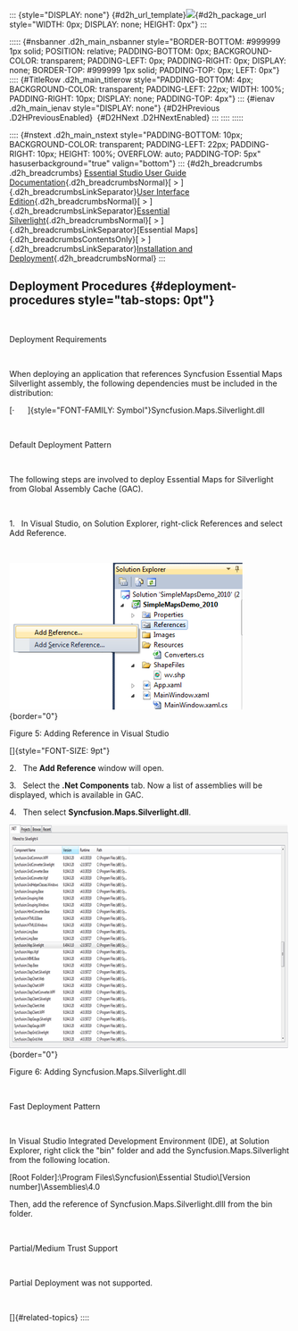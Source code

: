 ::: {style="DISPLAY: none"}
[](ms-xhelp:///?Id=d2h_url_template){#d2h_url_template}![](!package_url!){#d2h_package_url style="WIDTH: 0px; DISPLAY: none; HEIGHT: 0px"}
:::

::::: {#nsbanner .d2h_main_nsbanner style="BORDER-BOTTOM: #999999 1px solid; POSITION: relative; PADDING-BOTTOM: 0px; BACKGROUND-COLOR: transparent; PADDING-LEFT: 0px; PADDING-RIGHT: 0px; DISPLAY: none; BORDER-TOP: #999999 1px solid; PADDING-TOP: 0px; LEFT: 0px"}
:::: {#TitleRow .d2h_main_titlerow style="PADDING-BOTTOM: 4px; BACKGROUND-COLOR: transparent; PADDING-LEFT: 22px; WIDTH: 100%; PADDING-RIGHT: 10px; DISPLAY: none; PADDING-TOP: 4px"}
::: {#ienav .d2h_main_ienav style="DISPLAY: none"}
[](ms-xhelp:///?Id=7b9b5d16-1283-42a7-8d18-48552d261301){#D2HPrevious .D2HPreviousEnabled}  [](ms-xhelp:///?Id=e404910c-2467-4653-8e4c-f06b69265d53){#D2HNext .D2HNextEnabled}
:::
::::
:::::

:::: {#nstext .d2h_main_nstext style="PADDING-BOTTOM: 10px; BACKGROUND-COLOR: transparent; PADDING-LEFT: 22px; PADDING-RIGHT: 10px; HEIGHT: 100%; OVERFLOW: auto; PADDING-TOP: 5px" hasuserbackground="true" valign="bottom"}
::: {#d2h_breadcrumbs .d2h_breadcrumbs}
[Essential Studio User Guide Documentation](ms-xhelp:///?Id=12457748-09e3-4d74-a240-8e049cedf030){.d2h_breadcrumbsNormal}[ \> ]{.d2h_breadcrumbsLinkSeparator}[User Interface Edition](ms-xhelp:///?Id=c29296b7-531c-413b-a0ec-488ca1f7f669){.d2h_breadcrumbsNormal}[ \> ]{.d2h_breadcrumbsLinkSeparator}[Essential Silverlight](ms-xhelp:///?Id=66221bd1-ba2e-43c2-94a7-618f50e01d24){.d2h_breadcrumbsNormal}[ \> ]{.d2h_breadcrumbsLinkSeparator}[Essential Maps]{.d2h_breadcrumbsContentsOnly}[ \> ]{.d2h_breadcrumbsLinkSeparator}[Installation and Deployment](ms-xhelp:///?Id=c330ba1c-3288-4c13-acad-62446ef3fa47){.d2h_breadcrumbsNormal}
:::

## Deployment Procedures {#deployment-procedures style="tab-stops: 0pt"}

 

Deployment Requirements

 

When deploying an application that references Syncfusion Essential Maps Silverlight assembly, the following dependencies must be included in the distribution:

[·      ]{style="FONT-FAMILY: Symbol"}Syncfusion.Maps.Silverlight.dll

 

Default Deployment Pattern

 

The following steps are involved to deploy Essential Maps for Silverlight from Global Assembly Cache (GAC).

 

1.   In Visual Studio, on Solution Explorer, right-click References and select Add Reference.

 

![Description: C:\\Users\\karthikeyanp\\Pictures\\Addref.png](ImagesExt/image73_10.png){border="0"}

Figure 5: Adding Reference in Visual Studio

[]{style="FONT-SIZE: 9pt"} 

2.   The **Add Reference** window will open.

3.   Select the **.Net Components** tab. Now a list of assemblies will be displayed, which is available in GAC.

4.   Then select **Syncfusion.Maps.Silverlight.dll**.

![Description: C:\\Users\\karthikeyanp\\Pictures\\addref1.png](ImagesExt/image73_11.png){border="0"}

Figure 6: Adding Syncfusion.Maps.Silverlight.dll

 

Fast Deployment Pattern

 

In Visual Studio Integrated Development Environment (IDE), at Solution Explorer, right click the "bin" folder and add the Syncfusion.Maps.Silverlight from the following location.

\[Root Folder\]:\\Program Files\\Syncfusion\\Essential Studio\\\[Version number\]\\Assemblies\\4.0

Then, add the reference of Syncfusion.Maps.Silverlight.dlll from the bin folder.

 

Partial/Medium Trust Support

 

Partial Deployment was not supported.

 

[]{#related-topics}
::::

